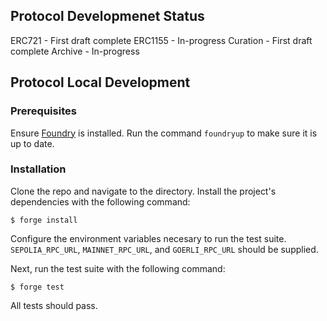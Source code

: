 ## Protocol Developmenet Status
ERC721 - First draft complete
ERC1155 - In-progress
Curation - First draft complete
Archive - In-progress

## Protocol Local Development

### Prerequisites
Ensure [Foundry](https://github.com/foundry-rs/foundry) is installed. Run the command `foundryup` to make sure it is up to date.

### Installation

Clone the repo and navigate to the directory. Install the project's dependencies with the following command:
```
$ forge install
```

Configure the environment variables necesary to run the test suite. `SEPOLIA_RPC_URL`, `MAINNET_RPC_URL`, and `GOERLI_RPC_URL` should be supplied.

Next, run the test suite with the following command:
```
$ forge test
```
All tests should pass.
